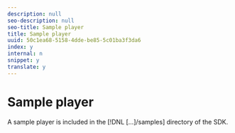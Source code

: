 ```yaml
---
description: null
seo-description: null
seo-title: Sample player
title: Sample player
uuid: 50c1ea68-5158-4dde-be85-5c01ba3f3da6
index: y
internal: n
snippet: y
translate: y
---
```


# Sample player

A sample player is included in the [!DNL  […]/samples] directory of the SDK.
